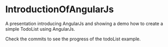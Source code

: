 # IntroductionOfAngularJs
A presentation introducing AngularJs and showing a demo how to create a simple TodoList using AngularJs.

Check the commits to see the progress of the todoList example.
